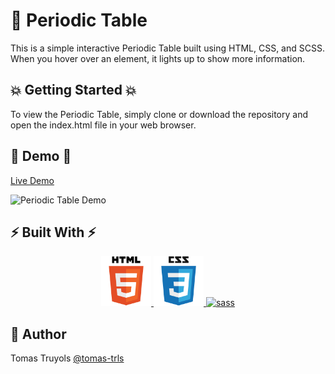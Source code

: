 # 🌟 Periodic Table

This is a simple interactive Periodic Table built using HTML, CSS, and SCSS. When you hover over an element, it lights up to show more information.

## 💥 Getting Started 💥

To view the Periodic Table, simply clone or download the repository and open the index.html file in your web browser.

## 🌚 Demo 🌝

[Live Demo](https://tomas-trls.github.io/periodic-table/)

![Periodic Table Demo](http://g.recordit.co/9B3Rcvuu0w.gif)

## ⚡️ Built With ⚡️

<p align="center">
 <a href="https://www.w3.org/html/" target="_blank" rel="noreferrer"> <img src="https://raw.githubusercontent.com/devicons/devicon/master/icons/html5/html5-original-wordmark.svg" alt="html5" width="80" height="80"/> </a>
 <a href="https://www.w3schools.com/css/" target="_blank" rel="noreferrer"> <img src="https://raw.githubusercontent.com/devicons/devicon/master/icons/css3/css3-original-wordmark.svg" alt="css3" width="80" height="80"/> </a> <a href="https://sass-lang.com/" target="_blank" rel="noreferrer"> <img src="https://www.vectorlogo.zone/logos/sass-lang/sass-lang-icon.svg" alt="sass" width="80" height="80"/> </a>
</p>

## 💎 Author

Tomas Truyols
[@tomas-trls](https://www.github.com/tomas-trls)
